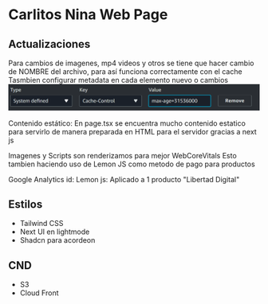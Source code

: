 # Carlitos Nina Web Page

## Actualizaciones

Para cambios de imagenes, mp4 videos y otros se tiene que hacer cambio de NOMBRE del archivo, para así funciona correctamente con el cache
Tasmbien configurar metadata en cada elemento nuevo o cambios
![alt text](image.png)

Contenido estático:
En page.tsx se encuentra mucho contenido estatico para servirlo de manera preparada en HTML para el servidor gracias a next js

Imagenes y Scripts son renderizamos para mejor WebCoreVitals
Esto tambien haciendo uso de Lemon JS como metodo de pago para productos

Google Analytics id:
Lemon js: Aplicado a 1 producto "Libertad Digital"

## Estilos

- Tailwind CSS
- Next UI en lightmode
- Shadcn para acordeon

## CND

- S3
- Cloud Front

##
